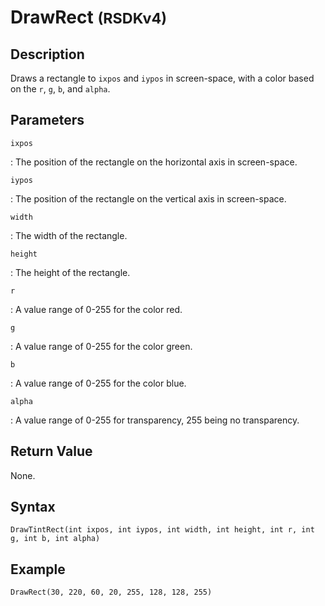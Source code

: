 # DrawRect <small>(RSDKv4)</small>

## Description
Draws a rectangle to `ixpos` and `iypos` in screen-space, with a color based on the `r`, `g`, `b`, and `alpha`.

## Parameters
`ixpos`

:   The position of the rectangle on the horizontal axis in screen-space.

`iypos`

:   The position of the rectangle on the vertical axis in screen-space.

`width`

:   The width of the rectangle.

`height`

:   The height of the rectangle.

`r`

:   A value range of 0-255 for the color red.

`g`

:   A value range of 0-255 for the color green.

`b`

:   A value range of 0-255 for the color blue.

`alpha`

:   A value range of 0-255 for transparency, 255 being no transparency.

## Return Value
None.

## Syntax
```
DrawTintRect(int ixpos, int iypos, int width, int height, int r, int g, int b, int alpha)
```

## Example
```
DrawRect(30, 220, 60, 20, 255, 128, 128, 255)
```